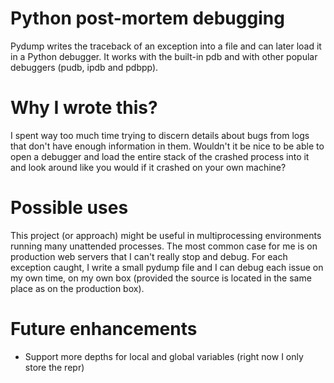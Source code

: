 Python post-mortem debugging
============================

Pydump writes the traceback of an exception into a file and 
can later load it in a Python debugger. It works with the built-in 
pdb and with other popular debuggers (pudb, ipdb and pdbpp).

Why I wrote this?
=================

I spent way too much time trying to discern details about bugs from
logs that don't have enough information in them. Wouldn't it be nice
to be able to open a debugger and load the entire stack of the crashed
process into it and look around like you would if it crashed on your own 
machine?

Possible uses
=============

This project (or approach) might be useful in multiprocessing environments
running many unattended processes. The most common case for me is on
production web servers that I can't really stop and debug. For each 
exception caught, I write a small pydump file and I can debug each
issue on my own time, on my own box (provided the source is located
in the same place as on the production box).

Future enhancements
===================

* Support more depths for local and global variables (right now I only store the repr)
